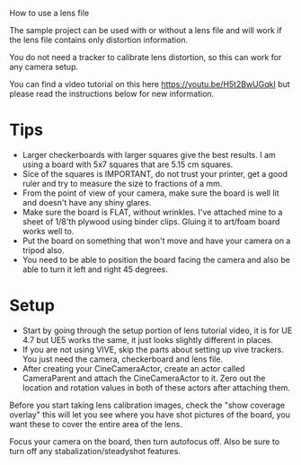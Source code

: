 How to use a lens file

The sample project can be used with or without a lens file and will work if the lens file contains only distortion information.

You do not need a tracker to calibrate lens distortion, so this can work for any camera setup.

You can find a video tutorial on this here https://youtu.be/H5t2BwUGqkI but please read the instructions below for new information.

# Tips

* Larger checkerboards with larger squares give the best results.  I am using a board with 5x7 squares that are 5.15 cm squares.
* Sice of the squares is IMPORTANT, do not trust your printer, get a good ruler and try to measure the size to fractions of a mm.
* From the point of view of your camera, make sure the board is well lit and doesn't have any shiny glares.
* Make sure the board is FLAT, without wrinkles.  I've attached mine to a sheet of 1/8'th plywood using binder clips.  Gluing it to art/foam board works well to.
* Put the board on something that won't move and have your camera on a tripod also.
* You need to be able to position the board facing the camera and also be able to turn it left and right 45 degrees.


# Setup

* Start by going through the setup portion of lens tutorial video, it is for UE 4.7 but UE5 works the same, it just looks slightly different in places.
* If you are not using VIVE, skip the parts about setting up vive trackers.  You just need the camera, checkerboard and lens file.
* After creating your CineCameraActor, create an actor called CameraParent and attach the CineCameraActor to it.  Zero out the location and rotation values in both of these actors after attaching them.

Before you start taking lens calibration images, check the "show coverage overlay" this will let you see where you have shot pictures of the board, you want these to cover the entire area of the lens.

Focus your camera on the board, then turn autofocus off.  Also be sure to turn off any stabalization/steadyshot features.




